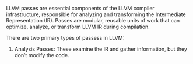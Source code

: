 LLVM passes are essential components of the LLVM compiler infrastructure, responsible for analyzing and transforming the Intermediate Representation (IR). Passes are modular, reusable units of work that can optimize, analyze, or transform LLVM IR during compilation. 

There are two primary types of passess in LLVM:
1. Analysis Passes: These examine the IR and gather information, but they don’t modify the code.

